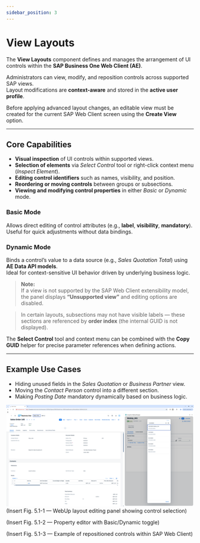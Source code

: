 ```yaml
---
sidebar_position: 3
---
```


# View Layouts

The **View Layouts** component defines and manages the arrangement of UI controls within the **SAP Business One Web Client (AE)**.

Administrators can view, modify, and reposition controls across supported SAP views.  
Layout modifications are **context-aware** and stored in the **active user profile**.

Before applying advanced layout changes, an editable view must be created for the current SAP Web Client screen using the **Create View** option.

---

## Core Capabilities

- **Visual inspection** of UI controls within supported views.  
- **Selection of elements** via *Select Control* tool or right-click context menu (*Inspect Element*).  
- **Editing control identifiers** such as names, visibility, and position.  
- **Reordering or moving controls** between groups or subsections.  
- **Viewing and modifying control properties** in either *Basic* or *Dynamic* mode.

### Basic Mode
Allows direct editing of control attributes (e.g., **label**, **visibility**, **mandatory**).  
Useful for quick adjustments without data bindings.

### Dynamic Mode
Binds a control’s value to a data source (e.g., *Sales Quotation Total*) using **AE Data API models**.  
Ideal for context-sensitive UI behavior driven by underlying business logic.

> **Note:**  
> If a view is not supported by the SAP Web Client extensibility model, the panel displays **“Unsupported view”** and editing options are disabled.

> In certain layouts, subsections may not have visible labels — these sections are referenced by **order index** (the internal GUID is not displayed).

The **Select Control** tool and context menu can be combined with the **Copy GUID** helper for precise parameter references when defining actions.

---

## Example Use Cases

- Hiding unused fields in the *Sales Quotation* or *Business Partner* view.  
- Moving the *Contact Person* control into a different section.  
- Making *Posting Date* mandatory dynamically based on business logic.

![View versions](./media/Versions_history.png)
(Insert Fig. 5.1-1 — WebUp layout editing panel showing control selection)

(Insert Fig. 5.1-2 — Property editor with Basic/Dynamic toggle)

(Insert Fig. 5.1-3 — Example of repositioned controls within SAP Web Client)